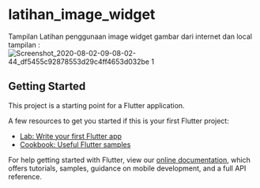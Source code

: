 # latihan_image_widget

Tampilan Latihan penggunaan image widget gambar dari internet dan local
tampilan : 
![Screenshot_2020-08-02-09-08-02-44_df5455c92878553d29c4ff4653d032be 1](https://user-images.githubusercontent.com/60292040/89113866-7c179e80-d4a0-11ea-94e3-15de126640be.png)

## Getting Started

This project is a starting point for a Flutter application.

A few resources to get you started if this is your first Flutter project:

- [Lab: Write your first Flutter app](https://flutter.dev/docs/get-started/codelab)
- [Cookbook: Useful Flutter samples](https://flutter.dev/docs/cookbook)

For help getting started with Flutter, view our
[online documentation](https://flutter.dev/docs), which offers tutorials,
samples, guidance on mobile development, and a full API reference.
